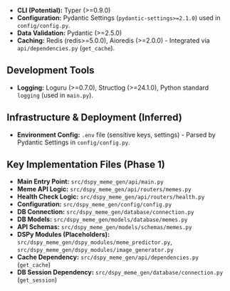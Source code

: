 - **CLI (Potential):** Typer (>=0.9.0)
- **Configuration:** Pydantic Settings (`pydantic-settings>=2.1.0`) used in `config/config.py`.
- **Data Validation:** Pydantic (>=2.5.0)
- **Caching:** Redis (redis>=5.0.0), Aioredis (>=2.0.0) - Integrated via `api/dependencies.py` (`get_cache`).

## Development Tools

- **Logging:** Loguru (>=0.7.0), Structlog (>=24.1.0), Python standard `logging` (used in `main.py`).

## Infrastructure & Deployment (Inferred)

- **Environment Config:** `.env` file (sensitive keys, settings) - Parsed by Pydantic Settings in `config/config.py`.

## Key Implementation Files (Phase 1)

- **Main Entry Point:** `src/dspy_meme_gen/api/main.py`
- **Meme API Logic:** `src/dspy_meme_gen/api/routers/memes.py`
- **Health Check Logic:** `src/dspy_meme_gen/api/routers/health.py`
- **Configuration:** `src/dspy_meme_gen/config/config.py`
- **DB Connection:** `src/dspy_meme_gen/database/connection.py`
- **DB Models:** `src/dspy_meme_gen/models/database/memes.py`
- **API Schemas:** `src/dspy_meme_gen/models/schemas/memes.py`
- **DSPy Modules (Placeholders):** `src/dspy_meme_gen/dspy_modules/meme_predictor.py`, `src/dspy_meme_gen/dspy_modules/image_generator.py`
- **Cache Dependency:** `src/dspy_meme_gen/api/dependencies.py` (`get_cache`)
- **DB Session Dependency:** `src/dspy_meme_gen/database/connection.py` (`get_session`) 